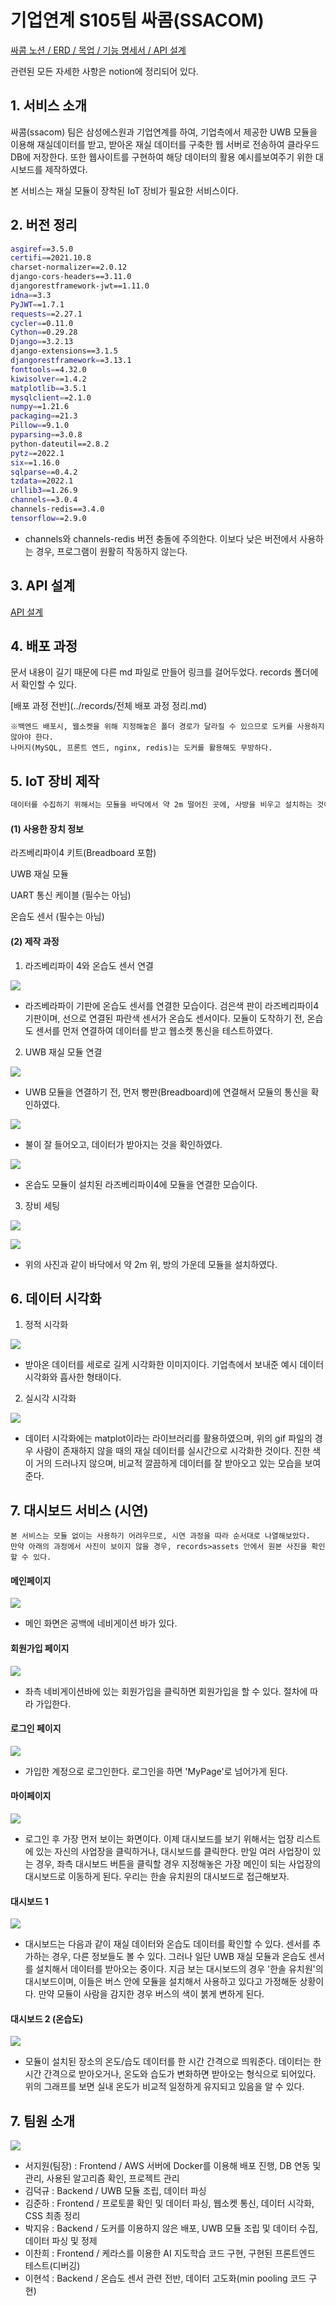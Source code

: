 # 기업연계 S105팀 싸콤(SSACOM)



[싸콤 노션 / ERD / 목업 / 기능 명세서 / API 설계](https://ninth-tax-ce2.notion.site/c000cf794ec14a3e875947da995ed7ce)

관련된 모든 자세한 사항은 notion에 정리되어 있다.








## 1. 서비스 소개

 싸콤(ssacom) 팀은 삼성에스원과 기업연계를 하여, 기업측에서 제공한 UWB 모듈을 이용해 재실데이터를 받고, 받아온 재실 데이터를 구축한 웹 서버로 전송하여 클라우드 DB에 저장한다. 또한 웹사이트를 구현하여 해당 데이터의 활용 예시를보여주기 위한 대시보드를 제작하였다.

 본 서비스는 재실 모듈이 장착된 IoT 장비가 필요한 서비스이다.







## 2. 버전 정리

```bash
asgiref==3.5.0
certifi==2021.10.8
charset-normalizer==2.0.12
django-cors-headers==3.11.0
djangorestframework-jwt==1.11.0
idna==3.3
PyJWT==1.7.1
requests==2.27.1
cycler==0.11.0
Cython==0.29.28
Django==3.2.13
django-extensions==3.1.5
djangorestframework==3.13.1
fonttools==4.32.0
kiwisolver==1.4.2
matplotlib==3.5.1
mysqlclient==2.1.0
numpy==1.21.6
packaging==21.3
Pillow==9.1.0
pyparsing==3.0.8
python-dateutil==2.8.2
pytz==2022.1
six==1.16.0
sqlparse==0.4.2
tzdata==2022.1
urllib3==1.26.9
channels==3.0.4
channels-redis==3.4.0
tensorflow==2.9.0
```

- channels와 channels-redis 버전 충돌에 주의한다. 이보다 낮은 버전에서 사용하는 경우, 프로그램이 원활히 작동하지 않는다.









## 3. API 설계

[API 설계](https://www.notion.so/7136f146e4a34c0dbe6b9d2deccb8ae9)







## 4. 배포 과정

문서 내용이 길기 때문에 다른 md 파일로 만들어 링크를 걸어두었다. records 폴더에서 확인할 수 있다.

[배포 과정 전반](../records/전체 배포 과정 정리.md)

```
※백엔드 배포시, 웹소켓을 위해 지정해놓은 폴더 경로가 달라질 수 있으므로 도커를 사용하지 않아야 한다.
나머지(MySQL, 프론트 엔드, nginx, redis)는 도커를 활용해도 무방하다.
```









## 5. IoT 장비 제작

```bash
데이터를 수집하기 위해서는 모듈을 바닥에서 약 2m 떨어진 곳에, 사방을 비우고 설치하는 것이 기본이다.
```

#### (1) 사용한 장치 정보

라즈베리파이4 키트(Breadboard 포함)

UWB 재실 모듈

UART 통신 케이블 (필수는 아님)

온습도 센서 (필수는 아님)






#### (2) 제작 과정

1. 라즈베리파이 4와 온습도 센서 연결

![](records/assets/thsensor.jpg)

- 라즈베라파이 기판에 온습도 센서를 연결한 모습이다. 검은색 판이 라즈베리파이4 기판이며, 선으로 연결된 파란색 센서가 온습도 센서이다. 모듈이 도착하기 전, 온습도 센서를 먼저 연결하여 데이터를 받고 웹소켓 통신을 테스트하였다.






2. UWB 재실 모듈 연결

![](records/assets/moduleoff.png) 

- UWB 모듈을 연결하기 전, 먼저 빵판(Breadboard)에 연결해서 모듈의 통신을 확인하였다.






![](records/assets/moduleon.png)

- 불이 잘 들어오고, 데이터가 받아지는 것을 확인하였다.






![](records/assets/raspberrypi.jpg)

- 온습도 모듈이 설치된 라즈베리파이4에 모듈을 연결한 모습이다.






3. 장비 세팅

![](records/assets/use1.jpg)



![](records/assets/use2.jpg)

- 위의 사진과 같이 바닥에서 약 2m 위, 방의 가운데 모듈을 설치하였다.







## 6. 데이터 시각화

1. 정적 시각화

![](records/assets/visualizing.png)

- 받아온 데이터를 세로로 길게 시각화한 이미지이다. 기업측에서 보내준 예시 데이터 시각화와 흡사한 형태이다.







2. 실시각 시각화

![](records/assets/nopersondata.gif)

- 데이터 시각화에는 matplot이라는 라이브러리를 활용하였으며, 위의 gif 파일의 경우 사람이 존재하지 않을 때의 재실 데이터를 실시간으로 시각화한 것이다. 진한 색이 거의 드러나지 않으며, 비교적 깔끔하게 데이터를 잘 받아오고 있는 모습을 보여준다.












## 7. 대시보드 서비스 (시연)

```
본 서비스는 모듈 없이는 사용하기 어려우므로, 시연 과정을 따라 순서대로 나열해보았다.
만약 아래의 과정에서 사진이 보이지 않을 경우, records>assets 안에서 원본 사진을 확인할 수 있다.
```

#### 메인페이지

![](records/assets/mainpage.png)

- 메인 화면은 공백에 네비게이션 바가 있다.








#### 회원가입 페이지

![](records/assets/signup.png)

- 좌측 네비게이션바에 있는 회원가입을 클릭하면 회원가입을 할 수 있다. 절차에 따라 가입한다.








#### 로그인 페이지

![](records/assets/login.png)

- 가입한 계정으로 로그인한다. 로그인을 하면 'MyPage'로 넘어가게 된다.








#### 마이페이지

![](records/assets/mypage.png)

- 로그인 후 가장 먼저 보이는 화면이다. 이제 대시보드를 보기 위해서는 업장 리스트에 있는 자신의 사업장을 클릭하거나, 대시보드를 클릭한다. 만일 여러 사업장이 있는 경우, 좌측 대시보드 버튼을 클릭할 경우 지정해놓은 가장 메인이 되는 사업장의 대시보드로 이동하게 된다. 우리는 한솔 유치원의 대시보드로 접근해보자.








#### 대시보드 1

![](records/assets/dashboard.PNG)

- 대시보드는 다음과 같이 재실 데이터와 온습도 데이터를 확인할 수 있다. 센서를 추가하는 경우, 다른 정보들도 볼 수 있다. 그러나 일단 UWB 재실 모듈과 온습도 센서를 설치해서 데이터를 받아오는 중이다. 지금 보는 대시보드의 경우 '한솔 유치원'의 대시보드이며, 이들은 버스 안에 모듈을 설치해서 사용하고 있다고 가정해둔 상황이다. 만약 모듈이 사람을 감지한 경우 버스의 색이 붉게 변하게 된다.








#### 대시보드 2 (온습도)

![](records/assets/dashboard2.png)

- 모듈이 설치된 장소의 온도/습도 데이터를 한 시간 간격으로 띄워준다. 데이터는 한 시간 간격으로 받아오거나, 온도와 습도가 변화하면 받아오는 형식으로 되어있다. 위의 그래프를 보면 실내 온도가 비교적 일정하게 유지되고 있음을 알 수 있다.









## 7. 팀원 소개

![](records/assets/role.png)

- 서지원(팀장) :  Frontend / AWS 서버에 Docker를 이용해 배포 진행, DB 연동 및 관리, 사용된 알고리즘 확인, 프로젝트 관리
- 김덕규 : Backend / UWB 모듈 조립, 데이터 파싱
- 김준하 : Frontend / 프로토콜 확인 및 데이터 파싱, 웹소켓 통신, 데이터 시각화, CSS 최종 정리
- 박지유 : Backend / 도커를 이용하지 않은 배포, UWB 모듈 조립 및 데이터 수집, 데이터 파싱 및 정제
- 이찬희 : Frontend / 케라스를 이용한 AI 지도학습 코드 구현, 구현된 프론트엔드 테스트(디버깅)
- 이현석 : Backend /  온습도 센서 관련 전반, 데이터 고도화(min pooling 코드 구현)